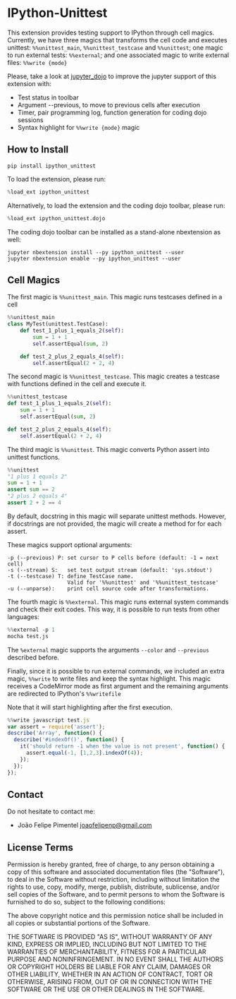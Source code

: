 IPython-Unittest
==========

This extension provides testing support to IPython through cell magics. Currently, we have three magics that transforms the cell code and executes unittest: `%%unittest_main`, `%%unittest_testcase` and `%%unittest`; one magic to run external tests: `%%external`; and one associated magic to write external files: `%%write {mode}`

Please, take a look at [jupyter_dojo](https://github.com/JoaoFelipe/jupyter-dojo) to improve the jupyter support of this extension with:
* Test status in toolbar
* Argument --previous, to move to previous cells after execution
* Timer, pair programming log, function generation for coding dojo sessions
* Syntax highlight for `%%write {mode}` magic

How to Install
----

```pip install ipython_unittest```

To load the extension, please run:
```python
%load_ext ipython_unittest
```

Alternatively, to load the extension and the coding dojo toolbar, please run:
```python
%load_ext ipython_unittest.dojo
```

The coding dojo toolbar can be installed as a stand-alone nbextension as well:
```
jupyter nbextension install --py ipython_unittest --user
jupyter nbextension enable --py ipython_unittest --user
```


Cell Magics
----

The first magic is `%%unittest_main`. This magic runs testcases defined in a cell

```python
%%unittest_main
class MyTest(unittest.TestCase):
    def test_1_plus_1_equals_2(self):
        sum = 1 + 1
        self.assertEqual(sum, 2)

    def test_2_plus_2_equals_4(self):
        self.assertEqual(2 + 2, 4)
```

The second magic is `%%unittest_testcase`. This magic creates a testcase with
functions defined in the cell and execute it.

```python
%%unittest_testcase
def test_1_plus_1_equals_2(self):
    sum = 1 + 1
    self.assertEqual(sum, 2)

def test_2_plus_2_equals_4(self):
    self.assertEqual(2 + 2, 4)
```

The third magic is `%%unittest`. This magic converts Python assert into
unittest functions.

```python
%%unittest
"1 plus 1 equals 2"
sum = 1 + 1
assert sum == 2
"2 plus 2 equals 4"
assert 2 + 2 == 4
```

By default, docstring in this magic will separate unittest methods.
However, if docstrings are not provided, the magic will create a method for
for each assert.

These magics support optional arguments:
```
-p (--previous) P: set cursor to P cells before (default: -1 = next cell)
-s (--stream) S:   set test output stream (default: 'sys.stdout')
-t (--testcase) T: define TestCase name.
                   Valid for '%%unittest' and '%%unittest_testcase'
-u (--unparse):    print cell source code after transformations.
```

The fourth magic is `%%external`. This magic runs external system commands and check their exit codes. This way, it is possible to run tests from other languages:
```python
%%external -p 1
mocha test.js
```

The `%external` magic supports the arguments `--color` and `--previous` described before.


Finally, since it is possible to run external commands, we included an extra magic, `%%write` to write files and keep the syntax highlight.
This magic receives a CodeMirror mode as first argument and the remaining arguments are redirected to IPython's `%%writefile`

Note that it will start highlighting after the first execution.

```javascript
%%write javascript test.js
var assert = require('assert');
describe('Array', function() {
  describe('#indexOf()', function() {
    it('should return -1 when the value is not present', function() {
      assert.equal(-1, [1,2,3].indexOf(4));
    });
  });
});
```


Contact
----

Do not hesitate to contact me:

* João Felipe Pimentel <joaofelipenp@gmail.com>

License Terms
-------------

Permission is hereby granted, free of charge, to any person obtaining a copy of
this software and associated documentation files (the "Software"), to deal in
the Software without restriction, including without limitation the rights to
use, copy, modify, merge, publish, distribute, sublicense, and/or sell copies of
the Software, and to permit persons to whom the Software is furnished to do so,
subject to the following conditions:

The above copyright notice and this permission notice shall be included in all
copies or substantial portions of the Software.

THE SOFTWARE IS PROVIDED "AS IS", WITHOUT WARRANTY OF ANY KIND, EXPRESS OR
IMPLIED, INCLUDING BUT NOT LIMITED TO THE WARRANTIES OF MERCHANTABILITY, FITNESS
FOR A PARTICULAR PURPOSE AND NONINFRINGEMENT. IN NO EVENT SHALL THE AUTHORS OR
COPYRIGHT HOLDERS BE LIABLE FOR ANY CLAIM, DAMAGES OR OTHER LIABILITY, WHETHER
IN AN ACTION OF CONTRACT, TORT OR OTHERWISE, ARISING FROM, OUT OF OR IN
CONNECTION WITH THE SOFTWARE OR THE USE OR OTHER DEALINGS IN THE SOFTWARE.

